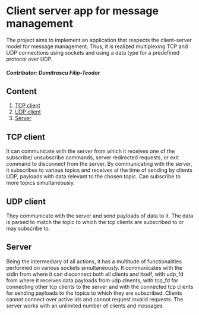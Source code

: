 # Client server app for message management
The project aims to implement an application that respects the client-server
model for message management. Thus, it is realized multiplexing TCP and UDP
connections using sockets and using a data type for a predefined protocol
over UDP.

##### Contributor: Dumitrascu Filip-Teodor

## Content
1. [TCP client](#tcp-client)
2. [UDP client](#udp-client)
3. [Server](#server)

## TCP client
It can communicate with the server from which it receives one of the subscribe/
unsubscribe commands, server redirected requests, or exit command to disconnect
from the server. By communicating with the server, it subscribes to various
topics and receives at the time of sending by clients UDP, payloads with data
relevant to the chosen topic. Can subscribe to more topics simultaneously. 

## UDP client
They communicate with the server and send payloads of data to it. The data
is parsed to match the topic to which the tcp clients are subscribed to or
may subscribe to.

## Server
Being the intermediary of all actions, it has a multitude of functionalities
performed on various sockets simultaneously. It communicates with the stdin
from where it can disconnect both all clients and itself, with udp_fd from
where it receives data payloads from udp clnents, with tcp_fd for connecting
other tcp clients to the server and with the connected tcp clients for sending
payloads to the topics to which they are subscribed. Clients cannot connect
over active ids and cannot request invalid requests. The server works with an
unlimited number of clients and messages
